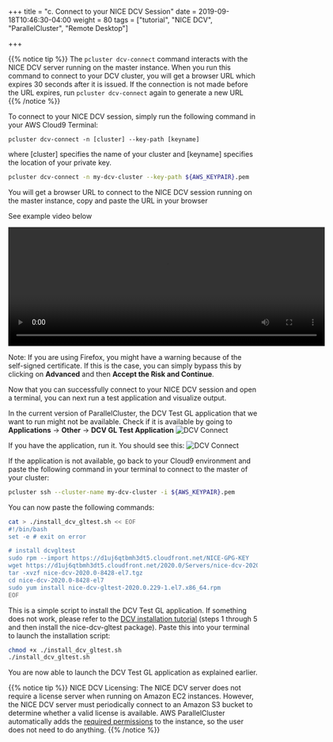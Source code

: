 +++
title = "c. Connect to your NICE DCV Session"
date = 2019-09-18T10:46:30-04:00
weight = 80
tags = ["tutorial", "NICE DCV", "ParallelCluster", "Remote Desktop"]

+++

{{% notice tip %}}
The `pcluster dcv-connect` command interacts with the NICE DCV server running on the master instance. When you run this command to connect to your DCV cluster, you will get a browser URL which expires 30 seconds after it is issued. If the connection is not made before the URL expires, run `pcluster dcv-connect` again to generate a new URL
{{% /notice %}}

To connect to your NICE DCV session, simply run the following command in your AWS Cloud9 Terminal: 

`pcluster dcv-connect -n [cluster] --key-path [keyname]`

where [cluster] specifies the name of your cluster and [keyname] specifies the location of your private key. 


```bash
pcluster dcv-connect -n my-dcv-cluster --key-path ${AWS_KEYPAIR}.pem
```
You will get a browser URL to connect to the NICE DCV session running on the master instance, copy and paste the URL in your browser

See example video below

<video autoplay ="autoplay" loop="loop" preload="auto" width="640" height="240" controls>
  <source src="/images/nice-dcv/pc-dcv-connect.mp4" type="video/mp4">
  Your browser does not support the video tag.
</video>

Note: If you are using Firefox, you might have a warning because of the self-signed certificate. If this is the case, you can simply bypass this by clicking on **Advanced** and then **Accept the Risk and Continue**.


Now that you can successfully connect to your NICE DCV session and open a terminal, you can next run a test application and visualize output.

In the current version of ParallelCluster, the DCV Test GL application that we want to run might not be available. Check if it is available by going to **Applications** → **Other** → **DCV GL Test Application**
![DCV Connect](/images/nice-dcv/Connect-DCV-StartGL.png)

If you have the application, run it. You should see this:
![DCV Connect](/images/nice-dcv/Connect-DCV-ViewGL.png)

If the application is not available, go back to your Cloud9 environment and paste the following command in your terminal to connect to the master of your cluster:

```bash
pcluster ssh --cluster-name my-dcv-cluster -i ${AWS_KEYPAIR}.pem
```

You can now paste the following commands:

```bash
cat > ./install_dcv_gltest.sh << EOF
#!/bin/bash
set -e # exit on error

# install dcvgltest
sudo rpm --import https://d1uj6qtbmh3dt5.cloudfront.net/NICE-GPG-KEY
wget https://d1uj6qtbmh3dt5.cloudfront.net/2020.0/Servers/nice-dcv-2020.0-8428-el7.tgz
tar -xvzf nice-dcv-2020.0-8428-el7.tgz
cd nice-dcv-2020.0-8428-el7
sudo yum install nice-dcv-gltest-2020.0.229-1.el7.x86_64.rpm
EOF
```

This is a simple script to install the DCV Test GL application. If something does not work, please refer to the [DCV installation tutorial](https://docs.aws.amazon.com/dcv/latest/adminguide/setting-up-installing-linux-server.html#amazon-linux-2,-rhel-7.x,-and-centos-7.x) (steps 1 through 5 and then install the nice-dcv-gltest package).
Paste this into your terminal to launch the installation script:

```bash
chmod +x ./install_dcv_gltest.sh
./install_dcv_gltest.sh
```

You are now able to launch the DCV Test GL application as explained earlier.


{{% notice tip %}}
NICE DCV Licensing: The NICE DCV server does not require a license server when running on Amazon EC2 instances. However, the NICE DCV server must periodically connect to an Amazon S3 bucket to determine whether a valid license is available.
AWS ParallelCluster automatically adds the [required permissions](https://docs.aws.amazon.com/parallelcluster/latest/ug/iam-roles-in-parallelcluster-v3.html) to the instance, so the user does not need to do anything.
{{% /notice %}}


